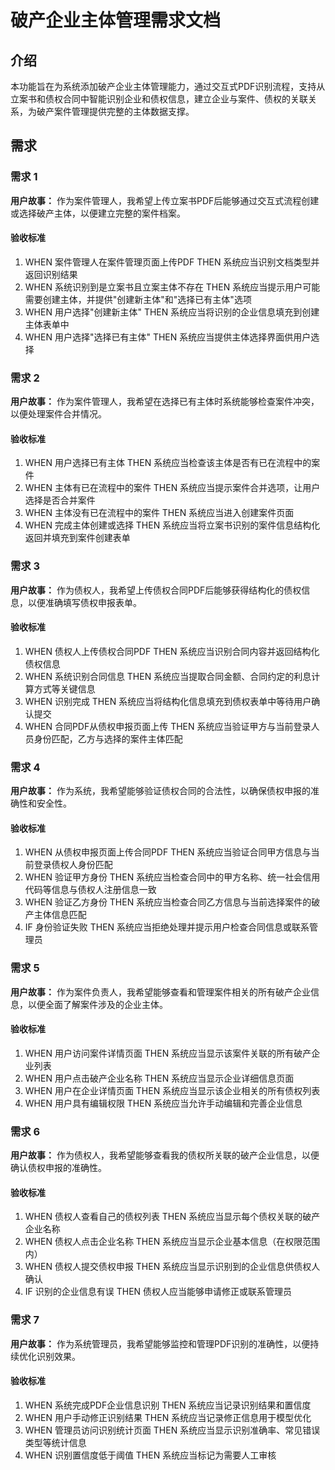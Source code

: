# 破产企业主体管理需求文档

## 介绍

本功能旨在为系统添加破产企业主体管理能力，通过交互式PDF识别流程，支持从立案书和债权合同中智能识别企业和债权信息，建立企业与案件、债权的关联关系，为破产案件管理提供完整的主体数据支撑。

## 需求

### 需求 1

**用户故事：** 作为案件管理人，我希望上传立案书PDF后能够通过交互式流程创建或选择破产主体，以便建立完整的案件档案。

#### 验收标准

1. WHEN 案件管理人在案件管理页面上传PDF THEN 系统应当识别文档类型并返回识别结果
2. WHEN 系统识别到是立案书且立案主体不存在 THEN 系统应当提示用户可能需要创建主体，并提供"创建新主体"和"选择已有主体"选项
3. WHEN 用户选择"创建新主体" THEN 系统应当将识别的企业信息填充到创建主体表单中
4. WHEN 用户选择"选择已有主体" THEN 系统应当提供主体选择界面供用户选择

### 需求 2

**用户故事：** 作为案件管理人，我希望在选择已有主体时系统能够检查案件冲突，以便处理案件合并情况。

#### 验收标准

1. WHEN 用户选择已有主体 THEN 系统应当检查该主体是否有已在流程中的案件
2. WHEN 主体有已在流程中的案件 THEN 系统应当提示案件合并选项，让用户选择是否合并案件
3. WHEN 主体没有已在流程中的案件 THEN 系统应当进入创建案件页面
4. WHEN 完成主体创建或选择 THEN 系统应当将立案书识别的案件信息结构化返回并填充到案件创建表单

### 需求 3

**用户故事：** 作为债权人，我希望上传债权合同PDF后能够获得结构化的债权信息，以便准确填写债权申报表单。

#### 验收标准

1. WHEN 债权人上传债权合同PDF THEN 系统应当识别合同内容并返回结构化债权信息
2. WHEN 系统识别合同信息 THEN 系统应当提取合同金额、合同约定的利息计算方式等关键信息
3. WHEN 识别完成 THEN 系统应当将结构化信息填充到债权表单中等待用户确认提交
4. WHEN 合同PDF从债权申报页面上传 THEN 系统应当验证甲方与当前登录人员身份匹配，乙方与选择的案件主体匹配

### 需求 4

**用户故事：** 作为系统，我希望能够验证债权合同的合法性，以确保债权申报的准确性和安全性。

#### 验收标准

1. WHEN 从债权申报页面上传合同PDF THEN 系统应当验证合同甲方信息与当前登录债权人身份匹配
2. WHEN 验证甲方身份 THEN 系统应当检查合同中的甲方名称、统一社会信用代码等信息与债权人注册信息一致
3. WHEN 验证乙方身份 THEN 系统应当检查合同乙方信息与当前选择案件的破产主体信息匹配
4. IF 身份验证失败 THEN 系统应当拒绝处理并提示用户检查合同信息或联系管理员

### 需求 5

**用户故事：** 作为案件负责人，我希望能够查看和管理案件相关的所有破产企业信息，以便全面了解案件涉及的企业主体。

#### 验收标准

1. WHEN 用户访问案件详情页面 THEN 系统应当显示该案件关联的所有破产企业列表
2. WHEN 用户点击破产企业名称 THEN 系统应当显示企业详细信息页面
3. WHEN 用户在企业详情页面 THEN 系统应当显示该企业相关的所有债权列表
4. WHEN 用户具有编辑权限 THEN 系统应当允许手动编辑和完善企业信息

### 需求 6

**用户故事：** 作为债权人，我希望能够查看我的债权所关联的破产企业信息，以便确认债权申报的准确性。

#### 验收标准

1. WHEN 债权人查看自己的债权列表 THEN 系统应当显示每个债权关联的破产企业名称
2. WHEN 债权人点击企业名称 THEN 系统应当显示企业基本信息（在权限范围内）
3. WHEN 债权人提交债权申报 THEN 系统应当显示识别到的企业信息供债权人确认
4. IF 识别的企业信息有误 THEN 债权人应当能够申请修正或联系管理员

### 需求 7

**用户故事：** 作为系统管理员，我希望能够监控和管理PDF识别的准确性，以便持续优化识别效果。

#### 验收标准

1. WHEN 系统完成PDF企业信息识别 THEN 系统应当记录识别结果和置信度
2. WHEN 用户手动修正识别结果 THEN 系统应当记录修正信息用于模型优化
3. WHEN 管理员访问识别统计页面 THEN 系统应当显示识别准确率、常见错误类型等统计信息
4. WHEN 识别置信度低于阈值 THEN 系统应当标记为需要人工审核